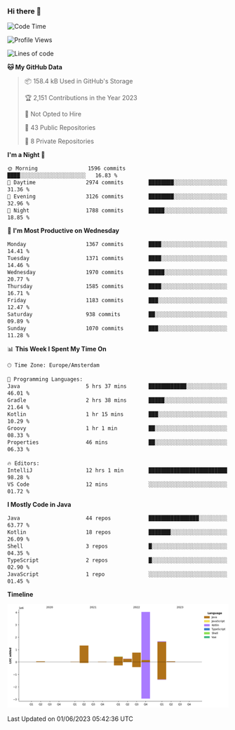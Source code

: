 ### Hi there 👋


<!--START_SECTION:waka-->
![Code Time](http://img.shields.io/badge/Code%20Time-3%2C235%20hrs%206%20mins-blue)

![Profile Views](http://img.shields.io/badge/Profile%20Views-3-blue)

![Lines of code](https://img.shields.io/badge/From%20Hello%20World%20I%27ve%20Written-8.5%20million%20lines%20of%20code-blue)

**🐱 My GitHub Data** 

> 📦 158.4 kB Used in GitHub's Storage 
 > 
> 🏆 2,151 Contributions in the Year 2023
 > 
> 🚫 Not Opted to Hire
 > 
> 📜 43 Public Repositories 
 > 
> 🔑 8 Private Repositories 
 > 
**I'm a Night 🦉** 

```text
🌞 Morning                1596 commits        ████░░░░░░░░░░░░░░░░░░░░░   16.83 % 
🌆 Daytime                2974 commits        ████████░░░░░░░░░░░░░░░░░   31.36 % 
🌃 Evening                3126 commits        ████████░░░░░░░░░░░░░░░░░   32.96 % 
🌙 Night                  1788 commits        █████░░░░░░░░░░░░░░░░░░░░   18.85 % 
```
📅 **I'm Most Productive on Wednesday** 

```text
Monday                   1367 commits        ████░░░░░░░░░░░░░░░░░░░░░   14.41 % 
Tuesday                  1371 commits        ████░░░░░░░░░░░░░░░░░░░░░   14.46 % 
Wednesday                1970 commits        █████░░░░░░░░░░░░░░░░░░░░   20.77 % 
Thursday                 1585 commits        ████░░░░░░░░░░░░░░░░░░░░░   16.71 % 
Friday                   1183 commits        ███░░░░░░░░░░░░░░░░░░░░░░   12.47 % 
Saturday                 938 commits         ██░░░░░░░░░░░░░░░░░░░░░░░   09.89 % 
Sunday                   1070 commits        ███░░░░░░░░░░░░░░░░░░░░░░   11.28 % 
```


📊 **This Week I Spent My Time On** 

```text
🕑︎ Time Zone: Europe/Amsterdam

💬 Programming Languages: 
Java                     5 hrs 37 mins       ████████████░░░░░░░░░░░░░   46.01 % 
Gradle                   2 hrs 38 mins       █████░░░░░░░░░░░░░░░░░░░░   21.64 % 
Kotlin                   1 hr 15 mins        ███░░░░░░░░░░░░░░░░░░░░░░   10.29 % 
Groovy                   1 hr 1 min          ██░░░░░░░░░░░░░░░░░░░░░░░   08.33 % 
Properties               46 mins             ██░░░░░░░░░░░░░░░░░░░░░░░   06.33 % 

🔥 Editors: 
IntelliJ                 12 hrs 1 min        █████████████████████████   98.28 % 
VS Code                  12 mins             ░░░░░░░░░░░░░░░░░░░░░░░░░   01.72 % 
```

**I Mostly Code in Java** 

```text
Java                     44 repos            ████████████████░░░░░░░░░   63.77 % 
Kotlin                   18 repos            ███████░░░░░░░░░░░░░░░░░░   26.09 % 
Shell                    3 repos             █░░░░░░░░░░░░░░░░░░░░░░░░   04.35 % 
TypeScript               2 repos             █░░░░░░░░░░░░░░░░░░░░░░░░   02.90 % 
JavaScript               1 repo              ░░░░░░░░░░░░░░░░░░░░░░░░░   01.45 % 
```



**Timeline**

![Lines of Code chart](https://raw.githubusercontent.com/powercasgamer/powercasgamer/master/assets/bar_graph.png)


 Last Updated on 01/06/2023 05:42:36 UTC
<!--END_SECTION:waka-->
